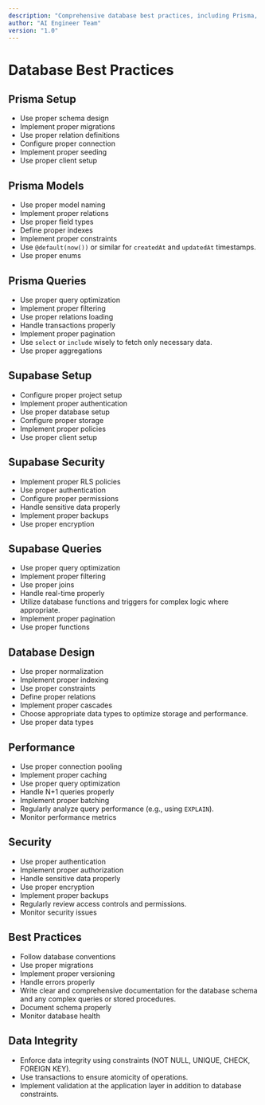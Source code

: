 ```yaml
---
description: "Comprehensive database best practices, including Prisma, Supabase, and general design principles."
author: "AI Engineer Team"
version: "1.0"
---
```


# Database Best Practices

## Prisma Setup
- Use proper schema design
- Implement proper migrations
- Use proper relation definitions
- Configure proper connection
- Implement proper seeding
- Use proper client setup

## Prisma Models
- Use proper model naming
- Implement proper relations
- Use proper field types
- Define proper indexes
- Implement proper constraints
- Use `@default(now())` or similar for `createdAt` and `updatedAt` timestamps.
- Use proper enums

## Prisma Queries
- Use proper query optimization
- Implement proper filtering
- Use proper relations loading
- Handle transactions properly
- Implement proper pagination
- Use `select` or `include` wisely to fetch only necessary data.
- Use proper aggregations

## Supabase Setup
- Configure proper project setup
- Implement proper authentication
- Use proper database setup
- Configure proper storage
- Implement proper policies
- Use proper client setup

## Supabase Security
- Implement proper RLS policies
- Use proper authentication
- Configure proper permissions
- Handle sensitive data properly
- Implement proper backups
- Use proper encryption

## Supabase Queries
- Use proper query optimization
- Implement proper filtering
- Use proper joins
- Handle real-time properly
- Utilize database functions and triggers for complex logic where appropriate.
- Implement proper pagination
- Use proper functions

## Database Design
- Use proper normalization
- Implement proper indexing
- Use proper constraints
- Define proper relations
- Implement proper cascades
- Choose appropriate data types to optimize storage and performance.
- Use proper data types

## Performance
- Use proper connection pooling
- Implement proper caching
- Use proper query optimization
- Handle N+1 queries properly
- Implement proper batching
- Regularly analyze query performance (e.g., using `EXPLAIN`).
- Monitor performance metrics

## Security
- Use proper authentication
- Implement proper authorization
- Handle sensitive data properly
- Use proper encryption
- Implement proper backups
- Regularly review access controls and permissions.
- Monitor security issues

## Best Practices
- Follow database conventions
- Use proper migrations
- Implement proper versioning
- Handle errors properly
- Write clear and comprehensive documentation for the database schema and any complex queries or stored procedures.
- Document schema properly
- Monitor database health 

## Data Integrity
- Enforce data integrity using constraints (NOT NULL, UNIQUE, CHECK, FOREIGN KEY).
- Use transactions to ensure atomicity of operations.
- Implement validation at the application layer in addition to database constraints.
